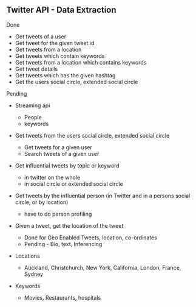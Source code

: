 ## Twitter API - Data Extraction

Done
- Get tweets of a user
- Get tweet for the given tweet id
- Get tweets from a location
- Get tweets which contain keywords
- Get tweets from a location which contains keywords
- Get tweet details
- Get tweets which has the given hashtag
- Get the users social circle, extended social circle


Pending
- Streaming api
    + People
    + keywords
- Get tweets from the users social circle, extended social circle
    + Get tweets for a given user
    + Search tweets of a given user
- Get influential tweets by topic or keyword
    + in twitter on the whole
    + in social circle or extended social circle
- Get tweets by the influential person (in Twitter and in a persons social circle, or by location) 
    + have to do person profiling
- Given a tweet, get the location of the tweet
    + Done for Geo Enabled Tweets, location, co-ordinates
    + Pending - Bio, text, Inferencing


- Locations
    + Auckland, Christchurch, New York, California, London, France, Sydney

- Keywords
    + Movies, Restaurants, hospitals


